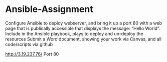 # Ansible-Assignment

Configure Ansible to deploy webserver, and bring it up a port 80 with a web page that is publically accessible that displays the message: “Hello World”.
Include in the Ansible playbook, plays to deploy and un-deploy the resources
Submit a Word document, showing your work via Canvas, and all code/scripts via github

http://3.19.237.76/ Port 80

